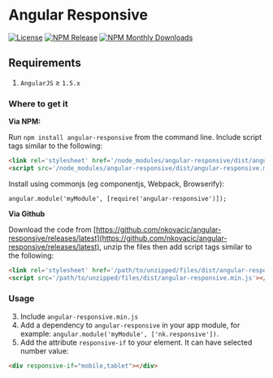 # Angular Responsive

[![License](http://img.shields.io/badge/license-MIT-blue.svg?style=flat-square)](http://www.opensource.org/licenses/MIT)
[![NPM Release](https://img.shields.io/npm/v/angular-responsive.svg?style=flat-square)](https://www.npmjs.org/package/angular-responsive)
[![NPM Monthly Downloads](https://img.shields.io/npm/dm/angular-responsive.svg?style=flat-square)](https://www.npmjs.org/package/angular-responsive)

<!---
## Demo

[Demo](http://nkovacic.github.io/angular-responsive/)
-->
## Requirements

1. `AngularJS` ≥ `1.5.x`

### Where to get it

**Via NPM:**

Run `npm install angular-responsive` from the command line.
Include script tags similar to the following:
```html
<link rel='stylesheet' href='/node_modules/angular-responsive/dist/angular-responsive.css'>
<script src='/node_modules/angular-responsive/dist/angular-responsive.min.js'></script>
```
Install using commonjs (eg componentjs, Webpack, Browserify):
```
angular.module('myModule', [require('angular-responsive')]);
```

**Via Github**

Download the code from [https://github.com/nkovacic/angular-responsive/releases/latest](https://github.com/nkovacic/angular-responsive/releases/latest), unzip the files then add script tags similar to the following:
```html
<link rel='stylesheet' href='/path/to/unzipped/files/dist/angular-responsive.min.css'>
<script src='/path/to/unzipped/files/dist/angular-responsive.min.js'></script>
```

### Usage

3. Include `angular-responsive.min.js`
4. Add a dependency to `angular-responsive` in your app module, for example: ```angular.module('myModule', ['nk.responsive'])```.
5. Add the attribute `responsive-if` to your element. It can have  selected number value:
```html
<div responsive-if="mobile,tablet"></div>
```


